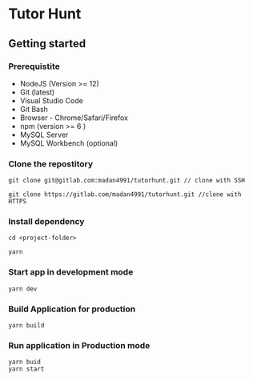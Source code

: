 # Tutor Hunt


## Getting started 

### Prerequistite

- NodeJS (Version >= 12)
- Git (latest)
- Visual Studio Code
- Git Bash
- Browser - Chrome/Safari/Firefox
- npm (version >= 6 )
- MySQL Server
- MySQL Workbench (optional)

### Clone the repostitory

```
git clone git@gitlab.com:madan4991/tutorhunt.git // clone with SSH

git clone https://gitlab.com/madan4991/tutorhunt.git //clone with HTTPS

```

### Install dependency

```
cd <project-folder>

yarn
```

### Start app in development mode
```
yarn dev

```

### Build Application for production
```
yarn build
```

### Run application in Production mode
```
yarn buid
yarn start
```